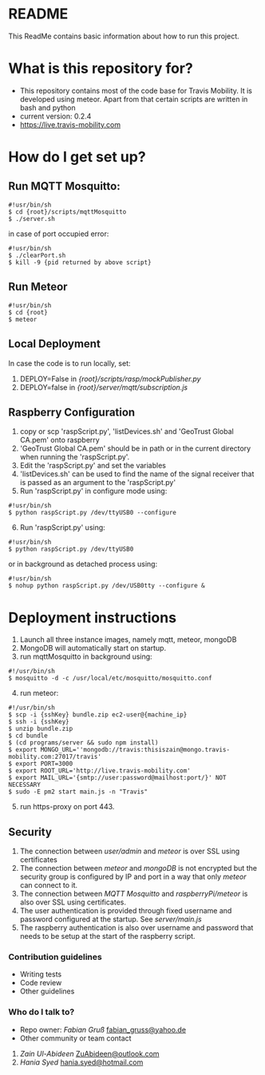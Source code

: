 # README #

This ReadMe contains basic information about how to run this project.

# What is this repository for? #

* This repository contains most of the code base for Travis Mobility. It is developed using meteor. Apart from that certain scripts are written in bash and python
* current version: 0.2.4
* https://live.travis-mobility.com

# How do I get set up? #

## Run MQTT Mosquitto: ##
```
#!usr/bin/sh
$ cd {root}/scripts/mqttMosquitto
$ ./server.sh
```
in case of port occupied error:
```
#!usr/bin/sh
$ ./clearPort.sh
$ kill -9 {pid returned by above script}
```

## Run Meteor ##
```
#!usr/bin/sh
$ cd {root}
$ meteor
```

## Local Deployment ##
In case the code is to run locally, set:
1. DEPLOY=False in *{root}/scripts/rasp/mockPublisher.py*
2. DEPLOY=false in *{root}/server/mqtt/subscription.js*

## Raspberry Configuration ##
1. copy or scp 'raspScript.py', 'listDevices.sh' and 'GeoTrust Global CA.pem' onto raspberry
2. 'GeoTrust Global CA.pem' should be in path or in the current directory when running the 'raspScript.py'.
3. Edit the 'raspScript.py' and set the variables
4. 'listDevices.sh' can be used to find the name of the signal receiver that is passed as an argument to the 'raspScript.py'
5. Run 'raspScript.py' in configure mode using:
```
#!usr/bin/sh
$ python raspScript.py /dev/ttyUSB0 --configure
```
6. Run 'raspScript.py' using:
```
#!usr/bin/sh
$ python raspScript.py /dev/ttyUSB0
```
or in background as detached process using:
```
#!usr/bin/sh
$ nohup python raspScript.py /dev/USB0tty --configure &
```

# Deployment instructions #
1. Launch all three instance images, namely mqtt, meteor, mongoDB
2. MongoDB will automatically start on startup.
3. run mqttMosquitto in background using:
```
#!/usr/bin/sh
$ mosquitto -d -c /usr/local/etc/mosquitto/mosquitto.conf
```
4. run meteor:
```
#!/usr/bin/sh
$ scp -i {sshKey} bundle.zip ec2-user@{machine_ip}
$ ssh -i {sshKey}
$ unzip bundle.zip
$ cd bundle
$ (cd programs/server && sudo npm install)
$ export MONGO_URL=''mongodb://travis:thisiszain@mongo.travis-mobility.com:27017/travis'
$ export PORT=3000
$ export ROOT_URL='http://live.travis-mobility.com'
$ export MAIL_URL='{smtp://user:password@mailhost:port/}' NOT NECESSARY
$ sudo -E pm2 start main.js -n "Travis"
```
5. run https-proxy on port 443.

## Security ##
1. The connection between *user/admin* and *meteor* is over SSL using certificates
2. The connection between *meteor* and *mongoDB* is not encrypted but the security group is configured by IP and port in a way that only *meteor* can connect to it.
3. The connection between *MQTT Mosquitto* and *raspberryPi/meteor* is also over SSL using certificates.
4. The user authentication is provided through fixed username and password configured at the startup. See *server/main.js*
5. The raspberry authentication is also over username and password that needs to be setup at the start of the raspberry script.

### Contribution guidelines ###

* Writing tests
* Code review
* Other guidelines

### Who do I talk to? ###

* Repo owner: *Fabian Gruß* fabian_gruss@yahoo.de
* Other community or team contact
1. *Zain Ul-Abideen* ZuAbideen@outlook.com
2. *Hania Syed* hania.syed@hotmail.com